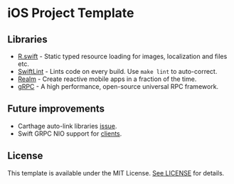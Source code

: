 # iOS Project Template

## Libraries

- [R.swift](https://github.com/mac-cain13/R.swift) - Static typed resource loading for images, localization and files etc.
- [SwiftLint](https://github.com/realm/SwiftLint) - Lints code on every build. Use `make lint` to auto-correct.
- [Realm](https://realm.io/) - Create reactive mobile apps in a fraction of the time.
- [gRPC](https://grpc.io/) - A high performance, open-source universal RPC framework.

## Future improvements

- Carthage auto-link libraries [issue](https://github.com/Carthage/Carthage/issues/2477).
- Swift GRPC NIO support for [clients](https://github.com/grpc/grpc-swift#swiftgrpcnio-package).

## License

This template is available under the MIT License. [See LICENSE](https://github.com/philip-bui/ios-template/blob/master/LICENSE) for details.
